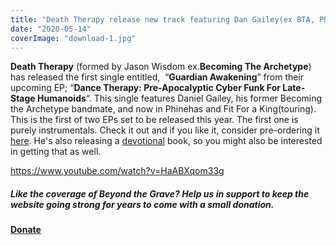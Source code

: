 ```yaml
---
title: "Death Therapy release new track featuring Dan Gailey(ex BTA, Phinehas)"
date: "2020-05-14"
coverImage: "download-1.jpg"
---
```


**Death Therapy** (formed by Jason Wisdom ex.**Becoming The Archetype**) has released the first single entitled,  “**Guardian Awakening**” from their upcoming EP; “**Dance Therapy: Pre-Apocalyptic Cyber Funk For Late-Stage Humanoids**“. This single features Daniel Gailey, his former Becoming the Archetype bandmate, and now in Phinehas and Fit For a King(touring). This is the first of two EPs set to be released this year. The first one is purely instrumentals. Check it out and if you like it, consider pre-ordering it [here](https://deaththerapy.bigcartel.com). He's also releasing a [devotional](https://deaththerapy.bigcartel.com/product/pre-order-devotional-book-written-by-jason-wisdom) book, so you might also be interested in getting that as well.

https://www.youtube.com/watch?v=HaABXqom33g

##### Like the coverage of Beyond the Grave? Help us in support to keep the website going strong for years to come with a small donation.

#### [Donate](https://paypal.me/beyondthegrave777?locale.x=en_US)
